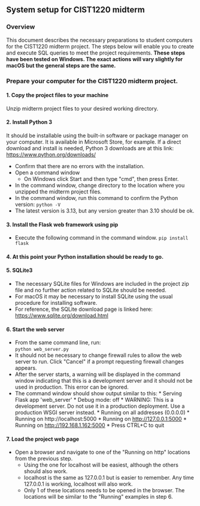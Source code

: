 ## System setup for CIST1220 midterm

### Overview
This document describes the necessary preparations to student computers for the CIST1220 midterm project. The steps below will enable you to create and execute SQL queries to meet the project requirements. **These steps have been tested on Windows.  The exact actions will vary slightly for macOS but the general steps are the same.**

### Prepare your computer for the CIST1220 midterm project.

#### 1. Copy the project files to your machine
Unzip midterm project files to your desired working directory.

#### 2. Install Python 3
It should be installable using the built-in software or package manager on your computer.  It is available in Microsoft Store, for example.  If a direct download and install is needed, Python 3 downloads are at this link:
https://www.python.org/downloads/

- Confirm that there are no errors with the installation.  
- Open a command window
    - On Windows click Start and then type "cmd", then press Enter.
- In the command window, change directory to the location where you unzipped the midterm project files.
- In the command window, run this command to confirm the Python version:
    `python -V`
- The latest version is 3.13, but any version greater than 3.10 should be ok.

#### 3. Install the Flask web framework using pip
- Execute the following command in the command window.
    `pip install flask`

#### 4. At this point your Python installation should be ready to go.

#### 5. SQLite3
- The necessary SQLite files for Windows are included in the project zip file and no further action related to SQLite should be needed.  
- For macOS it may be necessary to install SQLite using the usual procedure for installing software.
- For reference, the SQLite download page is linked here: https://www.sqlite.org/download.html

#### 6. Start the web server
- From the same command line, run:  
    `python web_server.py`
- It should not be necessary to change firewall rules to allow the web server to run.  Click "Cancel" if a prompt requesting firewall changes appears.
- After the server starts, a warning will be displayed in the command window indicating that this is a development server and it should not be used in production.  This error can be ignored.
- The command window should show output similar to this: 
\* Serving Flask app 'web_server'
\* Debug mode: off
\* WARNING: This is a development server. Do not use it in a production deployment. Use a production WSGI server instead.
\* Running on all addresses (0.0.0.0)
\* Running on http://localhost:5000
\* Running on http://127.0.0.1:5000
\* Running on http://192.168.1.162:5000
\* Press CTRL+C to quit

#### 7. Load the project web page
- Open a browser and navigate to one of the "Running on http" locations from the previous step.  
    - Using the one for localhost will be easiest, although the others should also work.
    - localhost is the same as 127.0.0.1 but is easier to remember.  Any time 127.0.0.1 is working, localhost will also work.
    - Only 1 of these locations needs to be opened in the browser.  The locations will be similar to the "Running" examples in step 6.
